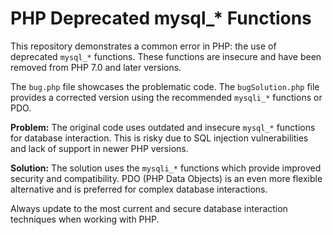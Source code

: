 # PHP Deprecated mysql_* Functions

This repository demonstrates a common error in PHP: the use of deprecated `mysql_*` functions.  These functions are insecure and have been removed from PHP 7.0 and later versions.

The `bug.php` file showcases the problematic code. The `bugSolution.php` file provides a corrected version using the recommended `mysqli_*` functions or PDO.

**Problem:**
The original code uses outdated and insecure `mysql_*` functions for database interaction. This is risky due to SQL injection vulnerabilities and lack of support in newer PHP versions.

**Solution:**
The solution uses the `mysqli_*` functions which provide improved security and compatibility.  PDO (PHP Data Objects) is an even more flexible alternative and is preferred for complex database interactions.

Always update to the most current and secure database interaction techniques when working with PHP.